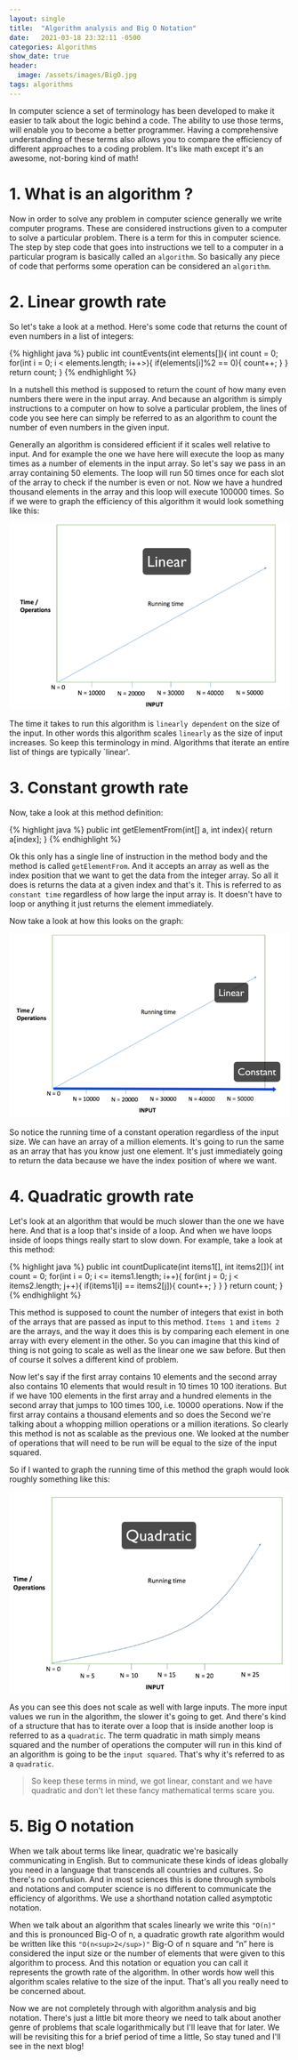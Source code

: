```yaml
---
layout: single
title:  "Algorithm analysis and Big O Notation"
date:   2021-03-18 23:32:11 -0500
categories: Algorithms
show_date: true 
header:
  image: /assets/images/BigO.jpg
tags: algorithms
---
```


In computer science a set of terminology has been developed to make it easier to talk about the logic behind a code. The ability to use those terms, will enable you to become a better programmer. Having a comprehensive understanding of these terms also allows you to compare the efficiency of different approaches to a coding problem. It's like math except it's an awesome, not-boring kind of math!

<h1 id="1. What is an algorithm ?">1. What is an algorithm ?</h1>

Now in order to solve any problem in computer science generally we write computer programs. These are considered instructions given to a computer to solve a particular problem. There is a term for this in computer science. The step by step code that goes into instructions we tell to a computer in a particular program is basically called an `algorithm`. So basically any piece of code that performs some operation can be considered an `algorithm`.

<h1 id="2. Linear growth rate">2. Linear growth rate</h1>
So let's take a look at a method. Here's some code that returns the count of even numbers in a list of integers: 

{% highlight java %}
public int countEvents(int elements[]){
    int count = 0;
    for(int i = 0; i < elements.length; i++>){
        if(elements[i]%2 == 0){
            count++;
        }
    }
    return count;
}
{% endhighlight %}

In a nutshell this method is supposed to return the count of how many even numbers there were in the input array. And because an algorithm is simply instructions to a computer on how to solve a particular problem, the lines of code you see here can simply be referred to as an algorithm to count the number of even numbers in the given input. 

Generally an algorithm is considered efficient if it scales well relative to input. And for example the one we have here will execute the loop as many times as a number of elements in the input array. So let's say we pass in an array containing 50 elements. The loop will run 50 times once for each slot of the array to check if the number is even or not. Now we have a hundred thousand elements in the array and this loop will execute 100000 times. So if we were to graph the efficiency of this algorithm it would look something like this:

![image linear](https://raw.githubusercontent.com/Damans227/BlogV1/gh-pages/assets/images/linear.png)

The time it takes to run this algorithm is `linearly dependent` on the size of the input. In other words this algorithm scales `linearly` as the size of input increases. So keep this terminology in mind. Algorithms that iterate an entire list of things are typically `linear'.

<h1 id="3. Constant-Time growth rate">3. Constant growth rate</h1>

Now, take a look at this method definition:

{% highlight java %}
public int getElementFrom(int[] a, int index){
    return a[index];
}
{% endhighlight %}

Ok this only has a single line of instruction in the method body and the method is called `getElementFrom`. And it accepts an array as well as the index position that we want to get the data from the integer array. So all it does is returns the data at a given index and that's it. This is referred to as `constant time` regardless of how large the input array is. It doesn't have to loop or anything it just returns the element immediately.

Now take a look at how this looks on the graph:

![image constant](https://raw.githubusercontent.com/Damans227/BlogV1/gh-pages/assets/images/constant.png)

So notice the running time of a constant operation regardless of the input size. We can have an array of a million elements. It's going to run the same as an array that has you know just one element. It's just immediately going to return the data because we have the index position of where we want.

<h1 id="4. Quadratic growth rate">4. Quadratic growth rate</h1>

Let's look at an algorithm that would be much slower than the one we have here. And that is a loop that's inside of a loop. And when we have loops inside of loops things really start to slow down. For example, take a look at this method:

{% highlight java %}
public int countDuplicate(int items1[], int items2[]){
    int count = 0;
    for(int i = 0; i <= items1.length; i++){
        for(int j = 0; j < items2.length; j++){
            if(items1[i] == items2[j]){
                count++;
            }
        }
    } return count;
}
{% endhighlight %}

This method is supposed to count the number of integers that exist in both of the arrays that are passed as input to this method. `Items 1` and `items 2` are the arrays, and the way it does this is by comparing each element in one array with every element in the other. So you can imagine that this kind of thing is not going to scale as well as the linear one we saw before. But then of course it solves a different kind of problem.

Now let's say if the first array contains 10 elements and the second array also contains 10 elements that would result in 10 times 10 100 iterations. But if we have 100 elements in the first array and a hundred elements in the second array that jumps to 100 times 100, i.e. 10000 operations. Now if the first array contains a thousand elements and so does the Second we're talking about a whopping million operations or a million iterations. So clearly this method is not as scalable as the previous one. We looked at the number of operations that will need to be run will be equal to the size of the input squared.

So if I wanted to graph the running time of this method the graph would look roughly something like this: 

![image quadratic](https://raw.githubusercontent.com/Damans227/BlogV1/gh-pages/assets/images/quadratic.png)

As you can see this does not scale as well with large inputs. The more input values we run in the algorithm, the slower it's going to get. And there's kind of a structure that has to iterate over a loop that is inside another loop is referred to as a `quadratic`. The term quadratic in math simply means squared and the number of operations the computer will run in this kind of an algorithm is going to be the `input squared`. That's why it's referred to as a `quadratic`.

<blockquote>So keep these terms in mind, we got linear, constant and we have quadratic and don't let these fancy mathematical terms scare you.</blockquote>

<h1 id="5. Big O notation">5. Big O notation</h1>

When we talk about terms like linear, quadratic we're basically communicating in English. But to communicate these kinds of ideas globally you need in a language that transcends all countries and cultures. So there's no confusion. And in most sciences this is done through symbols and notations and computer science is no different to communicate the efficiency of algorithms. We use a shorthand notation called asymptotic notation.

When we talk about an algorithm that scales linearly we write this `"O(n)"` and this is pronounced Big-O of n, a quadratic growth rate algorithm would be written like this `"O(n<sup>2</sup>)"`  Big-O of n square and “n” here is considered the input size or the number of elements that were given to this algorithm to process. And this notation or equation you can call it represents the growth rate of the algorithm. In other words how well this algorithm scales relative to the size of the input. That's all you really need to be concerned about.

Now we are not completely through with algorithm analysis and big notation. There's just a little bit more theory we need to talk about another genre of problems that scale logarithmically but I'll leave that for later. We will be revisiting this for a brief period of time a little, So stay tuned and I'll see in the next blog!
